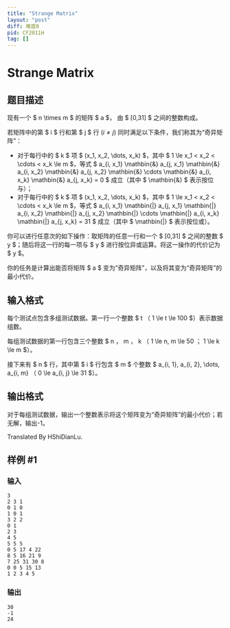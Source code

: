 ```yaml
---
title: "Strange Matrix"
layout: "post"
diff: 难度0
pid: CF2011H
tag: []
---
```


# Strange Matrix

## 题目描述

现有一个 $ n \times m $ 的矩阵 $ a $， 由 $ [0,31] $ 之间的整数构成。

若矩阵中的第 $ i $ 行和第 $ j $ 行 $(i \neq j)$ 同时满足以下条件，我们称其为“奇异矩阵”：

- 对于每行中的 $ k $ 项 $ (x_1, x_2, \dots, x_k) $，其中 $ 1 \le x_1 < x_2 < \cdots < x_k \le m $，等式 $ a_{i, x_1} \mathbin{\&} a_{j, x_1} \mathbin{\&} a_{i, x_2} \mathbin{\&} a_{j, x_2} \mathbin{\&} \cdots \mathbin{\&} a_{i, x_k} \mathbin{\&} a_{j, x_k} = 0 $ 成立（其中 $ \mathbin{\&} $ 表示按位与）；
- 对于每行中的 $ k $ 项 $ (x_1, x_2, \dots, x_k) $，其中 $ 1 \le x_1 < x_2 < \cdots < x_k \le m $，等式 $ a_{i, x_1} \mathbin{|} a_{j, x_1} \mathbin{|} a_{i, x_2} \mathbin{|} a_{j, x_2} \mathbin{|} \cdots \mathbin{|} a_{i, x_k} \mathbin{|} a_{j, x_k} = 31 $ 成立（其中 $ \mathbin{|} $ 表示按位或）。

你可以进行任意次的如下操作：取矩阵的任意一行和一个 $ [0,31] $ 之间的整数 $ y $；随后将这一行的每一项与 $ y $ 进行按位异或运算。将这一操作的代价记为 $ y $。

你的任务是计算出能否将矩阵 $ a $ 变为“奇异矩阵”，以及将其变为“奇异矩阵”的最小代价。

## 输入格式

每个测试点包含多组测试数据。第一行一个整数 $ t $（$ 1 \le t \le 100 $）表示数据组数。

每组测试数据的第一行包含三个整数 $ n $，$ m $，$ k $（$ 1 \le n, m \le 50 $；$ 1 \le k \le m $）。

接下来有 $ n $ 行，其中第 $ i $ 行包含 $ m $ 个整数 $ a_{i, 1}, a_{i, 2}, \dots, a_{i, m} $（$ 0 \le a_{i, j} \le 31 $）。

## 输出格式

对于每组测试数据，输出一个整数表示将这个矩阵变为“奇异矩阵”的最小代价；若无解，输出-1。

Translated By HShiDianLu.

## 样例 #1

### 输入

```
3
2 3 1
0 1 0
1 0 1
3 2 2
0 1
2 3
4 5
5 5 5
0 5 17 4 22
8 5 16 21 9
7 25 31 30 8
0 0 5 15 13
1 2 3 4 5
```

### 输出

```
30
-1
24
```

